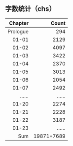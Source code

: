 ## 字数统计（chs）

|Chapter|Count|
|--:|--:|
|Prologue|294|
|01-01|2129|
|01-02|4097|
|01-03|3422|
|01-04|2370|
|01-05|3013|
|01-06|2054|
|01-07|2492|
|……|……|
|01-20|2274|
|01-21|2228|
|01-22|3187|
|01-23|……|
|Sum|19871+7689|
